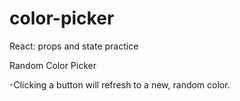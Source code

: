 # color-picker
React: props and state practice

Random Color Picker <br>

-Clicking a button will refresh to a new, random color.
